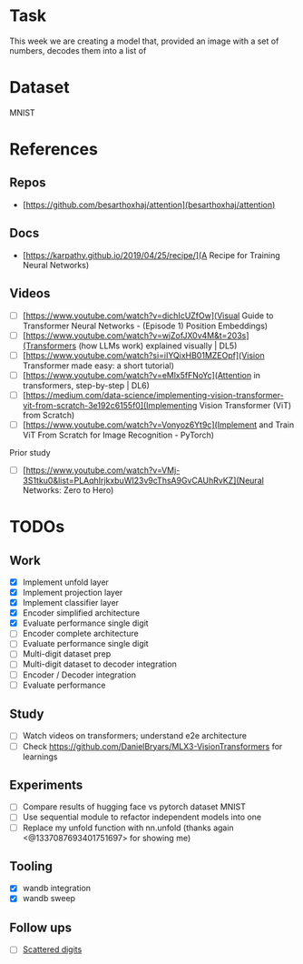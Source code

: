 # Task

This week we are creating a model that, provided an image with a set of numbers, decodes them into a list of

# Dataset

MNIST

# References

## Repos

- [https://github.com/besarthoxhaj/attention](besarthoxhaj/attention)

## Docs

- [https://karpathy.github.io/2019/04/25/recipe/](A Recipe for Training Neural Networks)

## Videos
- [ ] [https://www.youtube.com/watch?v=dichIcUZfOw](Visual Guide to Transformer Neural Networks - (Episode 1) Position Embeddings)
- [ ] [https://www.youtube.com/watch?v=wjZofJX0v4M&t=203s](Transformers (how LLMs work) explained visually | DL5)
- [ ] [https://www.youtube.com/watch?si=iIYQixHB01MZEOpf](Vision Transformer made easy: a short tutorial)
- [ ] [https://www.youtube.com/watch?v=eMlx5fFNoYc](Attention in transformers, step-by-step | DL6)
- [ ] [https://medium.com/data-science/implementing-vision-transformer-vit-from-scratch-3e192c6155f0](Implementing Vision Transformer (ViT) from Scratch)
- [ ] [https://www.youtube.com/watch?v=Vonyoz6Yt9c](Implement and Train ViT From Scratch for Image Recognition - PyTorch)

Prior study

- [ ] [https://www.youtube.com/watch?v=VMj-3S1tku0&list=PLAqhIrjkxbuWI23v9cThsA9GvCAUhRvKZ](Neural Networks: Zero to Hero)

# TODOs

## Work

- [x] Implement unfold layer
- [x] Implement projection layer
- [x] Implement classifier layer
- [x] Encoder simplified architecture
- [x] Evaluate performance single digit
- [ ] Encoder complete architecture
- [ ] Evaluate performance single digit
- [ ] Multi-digit dataset prep
- [ ] Multi-digit dataset to decoder integration
- [ ] Encoder / Decoder integration
- [ ] Evaluate performance

## Study
- [ ] Watch videos on transformers; understand e2e architecture
- [ ] Check https://github.com/DanielBryars/MLX3-VisionTransformers for learnings

## Experiments
- [ ] Compare results of hugging face vs pytorch dataset MNIST
- [ ] Use sequential module to refactor independent models into one
- [ ] Replace my unfold function with nn.unfold (thanks again <@1337087693401751697> for showing me)

## Tooling

- [x] wandb integration
- [x] wandb sweep

## Follow ups
- [ ] [Scattered digits](https://github.com/guillaumeboniface/mnist_transformer/blob/3d1349b55d2590a7c319330cf97c432ba8c80b63/dataset.py#L53)